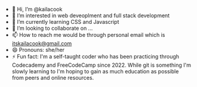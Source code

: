 - 👋 Hi, I’m @kailacook
- 👀 I’m interested in web deveoplment and full stack development
- 🌱 I’m currently learning CSS and Javascript
- 💞️ I’m looking to collaborate on ...
- 📫 How to reach me would be through personal email which is itskailacook@gmail.com
- 😄 Pronouns: she/her
- ⚡ Fun fact: I'm a self-taught coder who has been practicing through Codecademy and FreeCodeCamp since 2022. While git is something I'm slowly learning to
  I'm hoping to gain as much education as possible from peers and online resources.  

<!---
kailacook/kailacook is a ✨ special ✨ repository because its `README.md` (this file) appears on your GitHub profile.
You can click the Preview link to take a look at your changes.
--->
